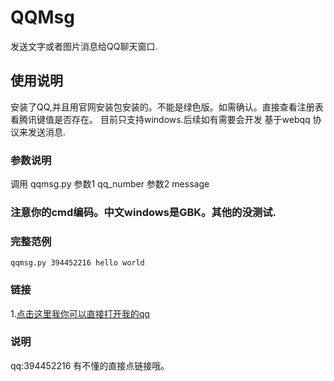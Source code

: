 ﻿QQMsg 
===================================  
  发送文字或者图片消息给QQ聊天窗口.
  
    
使用说明  
-----------------------------------  
  安装了QQ,并且用官网安装包安装的。不能是绿色版。如需确认。直接查看注册表看腾讯键值是否存在。
  目前只支持windows.后续如有需要会开发 基于webqq 协议来发送消息.

### 参数说明  
  调用 qqmsg.py 
  参数1 qq_number
  参数2 message

### 注意你的cmd编码。中文windows是GBK。其他的没测试.  
  
### 完整范例  
    qqmsg.py 394452216 hello world
          

### 链接  
1.[点击这里我你可以直接打开我的qq](tencent://message/?uin=394452216)<br />  
  
  
### 说明 
qq:394452216
有不懂的直接点链接哦。